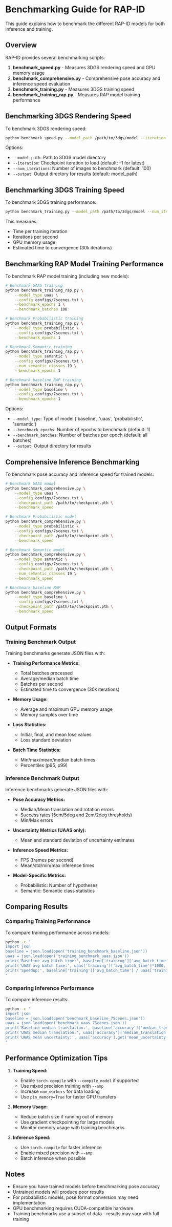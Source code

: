 # Benchmarking Guide for RAP-ID

This guide explains how to benchmark the different RAP-ID models for both inference and training.

## Overview

RAP-ID provides several benchmarking scripts:

1. **benchmark_speed.py** - Measures 3DGS rendering speed and GPU memory usage
2. **benchmark_comprehensive.py** - Comprehensive pose accuracy and inference speed evaluation
3. **benchmark_training.py** - Measures 3DGS training speed
4. **benchmark_training_rap.py** - Measures RAP model training performance

## Benchmarking 3DGS Rendering Speed

To benchmark 3DGS rendering speed:

```bash
python benchmark_speed.py --model_path /path/to/3dgs/model --iteration 30000
```

Options:
- `--model_path`: Path to 3DGS model directory
- `--iteration`: Checkpoint iteration to load (default: -1 for latest)
- `--num_iterations`: Number of images to benchmark (default: 100)
- `--output`: Output directory for results (default: model_path)

## Benchmarking 3DGS Training Speed

To benchmark 3DGS training performance:

```bash
python benchmark_training.py --model_path /path/to/3dgs/model --num_iterations 1000
```

This measures:
- Time per training iteration
- Iterations per second
- GPU memory usage
- Estimated time to convergence (30k iterations)

## Benchmarking RAP Model Training Performance

To benchmark RAP model training (including new models):

```bash
# Benchmark UAAS training
python benchmark_training_rap.py \
    --model_type uaas \
    --config configs/7scenes.txt \
    --benchmark_epochs 1 \
    --benchmark_batches 100

# Benchmark Probabilistic training
python benchmark_training_rap.py \
    --model_type probabilistic \
    --config configs/7scenes.txt \
    --benchmark_epochs 1

# Benchmark Semantic training
python benchmark_training_rap.py \
    --model_type semantic \
    --config configs/7scenes.txt \
    --num_semantic_classes 19 \
    --benchmark_epochs 1

# Benchmark baseline RAP training
python benchmark_training_rap.py \
    --model_type baseline \
    --config configs/7scenes.txt \
    --benchmark_epochs 1
```

Options:
- `--model_type`: Type of model ('baseline', 'uaas', 'probabilistic', 'semantic')
- `--benchmark_epochs`: Number of epochs to benchmark (default: 1)
- `--benchmark_batches`: Number of batches per epoch (default: all batches)
- `--output`: Output directory for results

## Comprehensive Inference Benchmarking

To benchmark pose accuracy and inference speed for trained models:

```bash
# Benchmark UAAS model
python benchmark_comprehensive.py \
    --model_type uaas \
    --config configs/7scenes.txt \
    --checkpoint_path /path/to/checkpoint.pth \
    --benchmark_speed

# Benchmark Probabilistic model
python benchmark_comprehensive.py \
    --model_type probabilistic \
    --config configs/7scenes.txt \
    --checkpoint_path /path/to/checkpoint.pth \
    --benchmark_speed

# Benchmark Semantic model
python benchmark_comprehensive.py \
    --model_type semantic \
    --config configs/7scenes.txt \
    --checkpoint_path /path/to/checkpoint.pth \
    --num_semantic_classes 19 \
    --benchmark_speed

# Benchmark baseline RAP
python benchmark_comprehensive.py \
    --model_type baseline \
    --config configs/7scenes.txt \
    --checkpoint_path /path/to/checkpoint.pth \
    --benchmark_speed
```

## Output Formats

### Training Benchmark Output

Training benchmarks generate JSON files with:

- **Training Performance Metrics:**
  - Total batches processed
  - Average/median batch time
  - Batches per second
  - Estimated time to convergence (30k iterations)

- **Memory Usage:**
  - Average and maximum GPU memory usage
  - Memory samples over time

- **Loss Statistics:**
  - Initial, final, and mean loss values
  - Loss standard deviation

- **Batch Time Statistics:**
  - Min/max/mean/median batch times
  - Percentiles (p95, p99)

### Inference Benchmark Output

Inference benchmarks generate JSON files with:

- **Pose Accuracy Metrics:**
  - Median/Mean translation and rotation errors
  - Success rates (5cm/5deg and 2cm/2deg thresholds)
  - Min/Max errors

- **Uncertainty Metrics (UAAS only):**
  - Mean and standard deviation of uncertainty estimates

- **Inference Speed Metrics:**
  - FPS (frames per second)
  - Mean/std/min/max inference times

- **Model-Specific Metrics:**
  - Probabilistic: Number of hypotheses
  - Semantic: Semantic class statistics

## Comparing Results

### Comparing Training Performance

To compare training performance across models:

```bash
python -c "
import json
baseline = json.load(open('training_benchmark_baseline.json'))
uaas = json.load(open('training_benchmark_uaas.json'))
print('Baseline avg batch time:', baseline['training']['avg_batch_time']*1000, 'ms')
print('UAAS avg batch time:', uaas['training']['avg_batch_time']*1000, 'ms')
print('Speedup:', baseline['training']['avg_batch_time'] / uaas['training']['avg_batch_time'], 'x')
"
```

### Comparing Inference Performance

To compare inference results:

```bash
python -c "
import json
baseline = json.load(open('benchmark_baseline_7Scenes.json'))
uaas = json.load(open('benchmark_uaas_7Scenes.json'))
print('Baseline median translation:', baseline['accuracy']['median_translation'])
print('UAAS median translation:', uaas['accuracy']['median_translation'])
print('UAAS mean uncertainty:', uaas['accuracy'].get('mean_uncertainty', 'N/A'))
"
```

## Performance Optimization Tips

1. **Training Speed:**
   - Enable `torch.compile` with `--compile_model` if supported
   - Use mixed precision training with `--amp`
   - Increase `num_workers` for data loading
   - Use `pin_memory=True` for faster GPU transfers

2. **Memory Usage:**
   - Reduce batch size if running out of memory
   - Use gradient checkpointing for large models
   - Monitor memory usage with training benchmarks

3. **Inference Speed:**
   - Use `torch.compile` for faster inference
   - Enable mixed precision with `--amp`
   - Batch inference when possible

## Notes

- Ensure you have trained models before benchmarking pose accuracy
- Untrained models will produce poor results
- For probabilistic models, pose format conversion may need implementation
- GPU benchmarking requires CUDA-compatible hardware
- Training benchmarks use a subset of data - results may vary with full training


